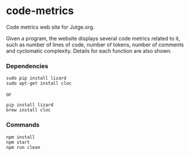 # code-metrics
Code metrics web site for Jutge.org.

Given a program, the website displays several code metrics related to it, such as
number of lines of code, number of tokens, number of comments and cyclomatic complexity.
Details for each function are also shown.

### Dependencies
```
sudo pip install lizard
sudo apt-get install cloc
```

or
```
pip install lizard
brew install cloc
```


### Commands
```
npm install
npm start
npm run clean
```
